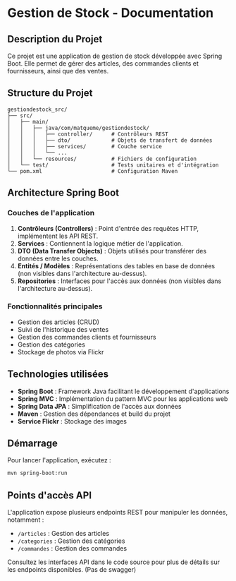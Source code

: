 # Gestion de Stock - Documentation

## Description du Projet

Ce projet est une application de gestion de stock développée avec Spring Boot. Elle permet de gérer des articles, des commandes clients et fournisseurs, ainsi que des ventes.

## Structure du Projet

```
gestiondestock_src/
├── src/
│   ├── main/
│   │   ├── java/com/matqueme/gestiondestock/
│   │   │   ├── controller/      # Contrôleurs REST
│   │   │   ├── dto/             # Objets de transfert de données
│   │   │   ├── services/        # Couche service
│   │   │   └── ...
│   │   └── resources/           # Fichiers de configuration
│   └── test/                    # Tests unitaires et d'intégration
└── pom.xml                      # Configuration Maven
```

## Architecture Spring Boot

### Couches de l'application

1. **Contrôleurs (Controllers)** : Point d'entrée des requêtes HTTP, implémentent les API REST.
2. **Services** : Contiennent la logique métier de l'application.
3. **DTO (Data Transfer Objects)** : Objets utilisés pour transférer des données entre les couches.
4. **Entités / Modèles** : Représentations des tables en base de données (non visibles dans l'architecture au-dessus).
5. **Repositories** : Interfaces pour l'accès aux données (non visibles dans l'architecture au-dessus).

### Fonctionnalités principales

- Gestion des articles (CRUD)
- Suivi de l'historique des ventes
- Gestion des commandes clients et fournisseurs
- Gestion des catégories
- Stockage de photos via Flickr

## Technologies utilisées

- **Spring Boot** : Framework Java facilitant le développement d'applications
- **Spring MVC** : Implémentation du pattern MVC pour les applications web
- **Spring Data JPA** : Simplification de l'accès aux données
- **Maven** : Gestion des dépendances et build du projet
- **Service Flickr** : Stockage des images

## Démarrage

Pour lancer l'application, exécutez :

```bash
mvn spring-boot:run
```

## Points d'accès API

L'application expose plusieurs endpoints REST pour manipuler les données, notamment :

- `/articles` : Gestion des articles
- `/categories` : Gestion des catégories
- `/commandes` : Gestion des commandes

Consultez les interfaces API dans le code source pour plus de détails sur les endpoints disponibles. (Pas de swagger)